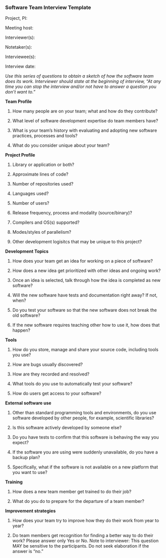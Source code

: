 ### **Software Team Interview Template**

Project, PI:

Meeting host: 

Interviewer(s):

Notetaker(s): 

Interviewee(s):

Interview date:

*Use this series of questions to obtain a sketch of how the software team does its work. Interviewer should state at the beginning of interview, “At any time you can stop the interview and/or not have to answer a question you don’t want to.”*

**Team Profile**

1. How many people are on your team; what and how do they contribute?

2. What level of software development expertise do team members have?

3. What is your team’s history with evaluating and adopting new software practices, processes and tools?

4. What do you consider unique about your team?

**Project Profile**

1. Library or application or both?

1. Approximate lines of code?

1. Number of repositories used?

1. Languages used?

1. Number of users?

1. Release frequency, process and modality (source/binary)?

1. Compilers and OS(s) supported?

1. Modes/styles of parallelism?

1. Other development logisitcs that may be unique to this project?

**Development Topics**

1. How does your team get an idea for working on a piece of software?

2. How does a new idea get prioritized with other ideas and ongoing work?

3. Once an idea is selected, talk through how the idea is completed as new software?

4. Will the new software have tests and documentation right away? If not, when?

5. Do you test your software so that the new software does not break the old software?

6. If the new software requires teaching other how to use it, how does that happen?

**Tools**

1. How do you store, manage and share your source code, including tools you use?

2. How are bugs usually discovered?

3. How are they recorded and resolved?

4. What tools do you use to automatically test your software?

5. How do users get access to your software?

**External software use**

1. Other than standard programming tools and environments, do you use software developed by other people, for example, scientific libraries?

2. Is this software actively developed by someone else?

3. Do you have tests to confirm that this software is behaving the way you expect?

4. If the software you are using were suddenly unavailable, do you have a backup plan? 

5. Specifically, what if the software is not available on a new platform that you want to use?

**Training**

1. How does a new team member get trained to do their job?

2. What do you do to prepare for the departure of a team member?

**Improvement strategies**

1. How does your team try to improve how they do their work from year to year?

2. Do team members get recognition for finding a better way to do their work? Please answer only Yes or No. Note to interviewer: This question MAY be sensitive to the participants. Do not seek elaboration if the answer is “no.”

